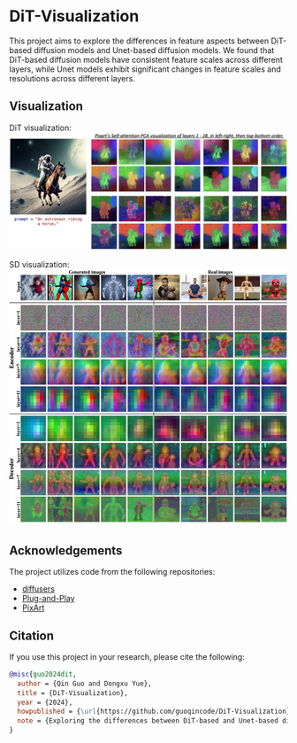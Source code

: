 # DiT-Visualization

This project aims to explore the differences in feature aspects between DiT-based diffusion models and Unet-based diffusion models. We found that DiT-based diffusion models have consistent feature scales across different layers, while Unet models exhibit significant changes in feature scales and resolutions across different layers.

## Visualization
DiT visualization:
![DiT Visualization](assets/dit.png)

SD visualization:
![SD Visualization](assets/sd.png)

## Acknowledgements
The project utilizes code from the following repositories:
- [diffusers](https://github.com/huggingface/diffusers)
- [Plug-and-Play](https://github.com/MichalGeyer/plug-and-play)
- [PixArt](https://github.com/PixArt-alpha/PixArt-alpha?tab=readme-ov-file)

## Citation

If you use this project in your research, please cite the following:

```bibtex
@misc{guo2024dit,
  author = {Qin Guo and Dongxu Yue},
  title = {DiT-Visualization},
  year = {2024},
  howpublished = {\url{https://github.com/guoqincode/DiT-Visualization}},
  note = {Exploring the differences between DiT-based and Unet-based diffusion models in feature aspects using code from diffusers, Plug-and-Play, and PixArt}
}
